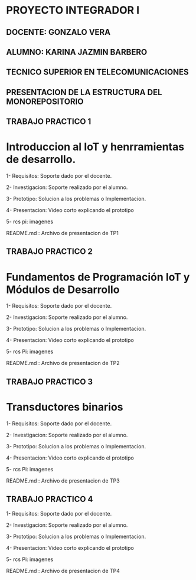 # PROYECTO INTEGRADOR I  

## DOCENTE: GONZALO VERA     

## ALUMNO: KARINA JAZMIN BARBERO    

## TECNICO SUPERIOR EN TELECOMUNICACIONES 
   
## PRESENTACION DE LA ESTRUCTURA DEL MONOREPOSITORIO 

## TRABAJO PRACTICO 1        

# Introduccion al IoT y henrramientas de desarrollo.      

1- Requisitos: Soporte dado por el docente.        

2- Investigacion: Soporte realizado por el alumno.     

3- Prototipo:  Solucion a los problemas o Implementacion.     

4- Presentacion: Video corto explicando el prototipo     

5- rcs pi: imagenes 

README.md : Archivo de presentacion de TP1    


## TRABAJO PRACTICO 2     

# Fundamentos de Programación IoT y Módulos de Desarrollo      

1- Requisitos: Soporte dado por el docente.     

2- Investigacion: Soporte realizado por el alumno.     

3- Prototipo:  Solucion a los problemas o Implementacion.      

4- Presentacion: Video corto explicando el prototipo     

5- rcs Pi: imagenes 

README.md : Archivo de presentacion de TP2    


## TRABAJO PRACTICO 3      

# Transductores binarios

1- Requisitos: Soporte dado por el docente.    

2- Investigacion: Soporte realizado por el alumno.     

3- Prototipo:  Solucion a los problemas o Implementacion.     

4- Presentacion: Video corto explicando el prototipo      

5- rcs Pi: imagenes 

README.md : Archivo de presentacion de TP3      


## TRABAJO PRACTICO 4       


1- Requisitos: Soporte dado por el docente.     

2- Investigacion: Soporte realizado por el alumno.       

3- Prototipo:  Solucion a los problemas o Implementacion.      

4- Presentacion: Video corto explicando el prototipo  

5- rcs Pi: imagenes 

README.md : Archivo de presentacion de TP4      


